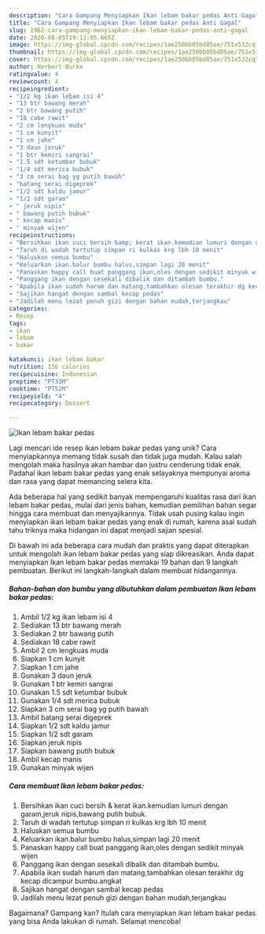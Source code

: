 ```yaml
---
description: "Cara Gampang Menyiapkan Ikan lebam bakar pedas Anti Gagal"
title: "Cara Gampang Menyiapkan Ikan lebam bakar pedas Anti Gagal"
slug: 1962-cara-gampang-menyiapkan-ikan-lebam-bakar-pedas-anti-gagal
date: 2020-08-05T19:12:05.665Z
image: https://img-global.cpcdn.com/recipes/1ae250bb05bd85ae/751x532cq70/ikan-lebam-bakar-pedas-foto-resep-utama.jpg
thumbnail: https://img-global.cpcdn.com/recipes/1ae250bb05bd85ae/751x532cq70/ikan-lebam-bakar-pedas-foto-resep-utama.jpg
cover: https://img-global.cpcdn.com/recipes/1ae250bb05bd85ae/751x532cq70/ikan-lebam-bakar-pedas-foto-resep-utama.jpg
author: Herbert Burke
ratingvalue: 4
reviewcount: 4
recipeingredient:
- "1/2 kg ikan lebam isi 4"
- "13 btr bawang merah"
- "2 btr bawang putih"
- "18 cabe rawit"
- "2 cm lengkuas muda"
- "1 cm kunyit"
- "1 cm jahe"
- "3 daun jeruk"
- "1 btr kemiri sangrai"
- "1.5 sdt ketumbar bubuk"
- "1/4 sdt merica bubuk"
- "3 cm serai bag yg putih bawah"
- "batang serai digeprek"
- "1/2 sdt kaldu jamur"
- "1/2 sdt garam"
- " jeruk nipis"
- " bawang putih bubuk"
- " kecap manis"
- " minyak wijen"
recipeinstructions:
- "Bersihkan ikan cuci bersih &amp; kerat ikan.kemudian lumuri dengan garam,jeruk nipis,bawang putih bubuk."
- "Taruh di wadah tertutup simpan ri kulkas krg lbh 10 menit"
- "Haluskan semua bumbu"
- "Keluarkan ikan.balur bumbu halus,simpan lagi 20 menit"
- "Panaskan happy call buat panggang ikan,oles dengan sedikit minyak wijen"
- "Panggang ikan dengan sesekali dibalik dan ditambah bumbu."
- "Apabila ikan sudah harum dan matang,tambahkan olesan terakhir dg kecap dicampur bumbu.angkat"
- "Sajikan hangat dengan sambal kecap pedas"
- "Jadilah menu lezat penuh gizi dengan bahan mudah,terjangkau"
categories:
- Resep
tags:
- ikan
- lebam
- bakar

katakunci: ikan lebam bakar 
nutrition: 156 calories
recipecuisine: Indonesian
preptime: "PT33M"
cooktime: "PT52M"
recipeyield: "4"
recipecategory: Dessert

---
```



![Ikan lebam bakar pedas](https://img-global.cpcdn.com/recipes/1ae250bb05bd85ae/751x532cq70/ikan-lebam-bakar-pedas-foto-resep-utama.jpg)

Lagi mencari ide resep ikan lebam bakar pedas yang unik? Cara menyiapkannya memang tidak susah dan tidak juga mudah. Kalau salah mengolah maka hasilnya akan hambar dan justru cenderung tidak enak. Padahal ikan lebam bakar pedas yang enak selayaknya mempunyai aroma dan rasa yang dapat memancing selera kita.



Ada beberapa hal yang sedikit banyak mempengaruhi kualitas rasa dari ikan lebam bakar pedas, mulai dari jenis bahan, kemudian pemilihan bahan segar hingga cara membuat dan menyajikannya. Tidak usah pusing kalau ingin menyiapkan ikan lebam bakar pedas yang enak di rumah, karena asal sudah tahu triknya maka hidangan ini dapat menjadi sajian spesial.


Di bawah ini ada beberapa cara mudah dan praktis yang dapat diterapkan untuk mengolah ikan lebam bakar pedas yang siap dikreasikan. Anda dapat menyiapkan Ikan lebam bakar pedas memakai 19 bahan dan 9 langkah pembuatan. Berikut ini langkah-langkah dalam membuat hidangannya.

<!--inarticleads1-->

##### Bahan-bahan dan bumbu yang dibutuhkan dalam pembuatan Ikan lebam bakar pedas:

1. Ambil 1/2 kg ikan lebam isi 4
1. Sediakan 13 btr bawang merah
1. Sediakan 2 btr bawang putih
1. Sediakan 18 cabe rawit
1. Ambil 2 cm lengkuas muda
1. Siapkan 1 cm kunyit
1. Siapkan 1 cm jahe
1. Gunakan 3 daun jeruk
1. Gunakan 1 btr kemiri sangrai
1. Gunakan 1.5 sdt ketumbar bubuk
1. Gunakan 1/4 sdt merica bubuk
1. Siapkan 3 cm serai bag yg putih bawah
1. Ambil batang serai digeprek
1. Siapkan 1/2 sdt kaldu jamur
1. Siapkan 1/2 sdt garam
1. Siapkan  jeruk nipis
1. Siapkan  bawang putih bubuk
1. Ambil  kecap manis
1. Gunakan  minyak wijen




<!--inarticleads2-->

##### Cara membuat Ikan lebam bakar pedas:

1. Bersihkan ikan cuci bersih &amp; kerat ikan.kemudian lumuri dengan garam,jeruk nipis,bawang putih bubuk.
1. Taruh di wadah tertutup simpan ri kulkas krg lbh 10 menit
1. Haluskan semua bumbu
1. Keluarkan ikan.balur bumbu halus,simpan lagi 20 menit
1. Panaskan happy call buat panggang ikan,oles dengan sedikit minyak wijen
1. Panggang ikan dengan sesekali dibalik dan ditambah bumbu.
1. Apabila ikan sudah harum dan matang,tambahkan olesan terakhir dg kecap dicampur bumbu.angkat
1. Sajikan hangat dengan sambal kecap pedas
1. Jadilah menu lezat penuh gizi dengan bahan mudah,terjangkau




Bagaimana? Gampang kan? Itulah cara menyiapkan ikan lebam bakar pedas yang bisa Anda lakukan di rumah. Selamat mencoba!
